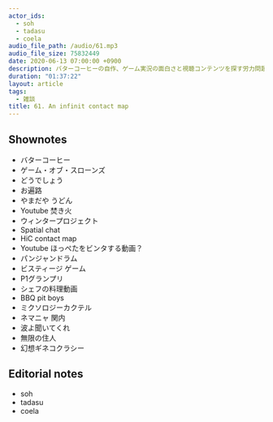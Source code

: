 ```yaml
---
actor_ids:
  - soh
  - tadasu
  - coela
audio_file_path: /audio/61.mp3
audio_file_size: 75832449
date: 2020-06-13 07:00:00 +0900
description: バターコーヒーの自作、ゲーム実況の面白さと視聴コンテンツを探す労力問題、おすすめのYoutubeやアニメについて話しました。
duration: "01:37:22"
layout: article
tags:
  - 雑談
title: 61. An infinit contact map
---
```


## Shownotes
- バターコーヒー
- ゲーム・オブ・スローンズ
- どうでしょう
- お遍路
- やまだや うどん
- Youtube 焚き火
- ウィンタープロジェクト
- Spatial chat
- HiC contact map
- Youtube ほっぺたをビンタする動画？
- パンジャンドラム
- ビスティージ ゲーム
- P1グランプリ
- シェフの料理動画
- BBQ pit boys
- ミクソロジーカクテル
- ネマニャ 関内
- 波よ聞いてくれ
- 無限の住人
- 幻想ギネコクラシー

## Editorial notes
- soh
- tadasu
- coela
